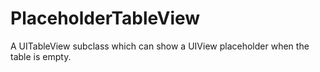 PlaceholderTableView
====================

A UITableView subclass which can show a UIView placeholder when the table is empty.